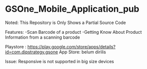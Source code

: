 # GSOne_Mobile_Application_pub

Noted:
This Repository is Only Shows a Partial Source Code

Features:
-Scan Barcode of a product
-Getting Know About Product Information from a scanning barcode

Playstore :  https://play.google.com/store/apps/details?id=com.dipstrategy.gsone
App Store: belum dirilis

Issue:
Responsive is not supported in big size devices
